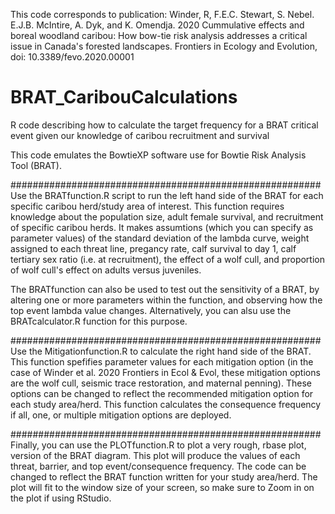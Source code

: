 This code corresponds to publication:
Winder, R, F.E.C. Stewart, S. Nebel. E.J.B. McIntire, A. Dyk, and K. Omendja. 2020
Cummulative effects and boreal woodland caribou: How bow-tie risk analysis addresses a critical issue in Canada's forested landscapes.
Frontiers in Ecology and Evolution, doi: 10.3389/fevo.2020.00001


# BRAT_CaribouCalculations
R code describing how to calculate the target frequency for a BRAT critical event given our knowledge of caribou recruitment and survival

This code emulates the BowtieXP software use for Bowtie Risk Analysis Tool (BRAT).

########################################################
Use the BRATfunction.R script to run the left hand side of the BRAT for each specific caribou herd/study area of interest. This function
requires knowledge about the population size, adult female survival, and recruitment of specific caribou herds. It makes assumtions (which you can specify as parameter values) of the standard deviation of the lambda curve, weight assigned to each threat line, pregancy rate, calf survival to day 1, calf tertiary sex ratio (i.e. at recruitment), the effect of a wolf cull, and proportion of wolf cull's effect on adults versus juveniles. 

The BRATfunction can also be used to test out the sensitivity of a BRAT, by altering one or more parameters within the function, and observing how the top event lambda value changes. Alternatively, you can alsu use the BRATcalculator.R function for this purpose. 

########################################################
Use the Mitigationfunction.R to calculate the right hand side of the BRAT. This function spefifies parameter values for each mitigation option (in the case of Winder et al. 2020 Frontiers in Ecol & Evol, these mitigation options are the wolf cull, seismic trace restoration, and maternal penning). These options can be changed to reflect the recommended mitigation option for each study area/herd. This function calculates the consequence frequency if all, one, or multiple mitigation options are deployed. 

########################################################
Finally, you can use the PLOTfunction.R to plot a very rough, rbase plot, version of the BRAT diagram. This plot will produce the values of each threat, barrier, and top event/consequence frequency. The code can be changed to reflect the BRAT function written for your study area/herd. The plot will fit to the window size of your screen, so make sure to Zoom in on the plot if using RStudio. 
